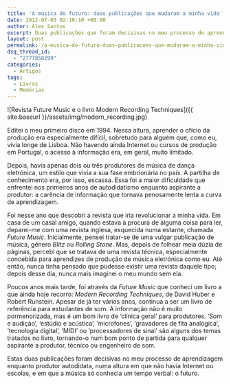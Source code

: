 ```yaml
---
title: 'A música do futuro: duas publicações que mudaram a minha vida'
date: 2012-07-03 02:10:10 +00:00
author: Alex Santos
excerpt: Duas publicações que foram decisivas no meu processo de aprendizagem enquanto produtor autodidata
layout: post
permalink: /a-musica-do-futuro-duas-publicacoes-que-mudaram-a-minha-vida
dsq_thread_id:
  - "2777858299"
categories:
  - Artigos
tags:
  - Livros
  - Memórias
---
```


![Revista Future Music e o livro Modern Recording Techniques]({{ site.baseurl }}/assets/img/modern_recording.jpg)

Editei o meu primeiro disco em 1994. Nessa altura, aprender o ofício da produção era especialmente difícil, sobretudo para alguém que, como eu, vivia longe de Lisboa. Não havendo ainda Internet ou cursos de produção em Portugal, o acesso à informação era, em geral, muito limitado.

Depois, havia apenas dois ou três produtores de música de dança eletrónica, um estilo que vivia a sua fase embrionária no país. A partilha de conhecimento era, por isso, escassa. Essa foi a maior dificuldade que enfrentei nos primeiros anos de autodidatismo enquanto aspirante a produtor: a carência de informação que tornava penosamente lenta a curva de aprendizagem.

Foi nesse ano que descobri a revista que iria revolucionar a minha vida. Em casa de um casal amigo, quando estava à procura de alguma coisa para ler, deparei-me com uma revista inglesa, esquecida numa estante, chamada _Future Music_. Inicialmente, pensei tratar-se de uma vulgar publicação de música, género _Blitz_ ou _Rolling Stone_. Mas, depois de folhear meia dúzia de páginas, percebi que se tratava de uma revista técnica, especialmente concebida para aprendizes de produção de música eletrónica como eu. Até então, nunca tinha pensado que pudesse existir uma revista daquele tipo; depois desse dia, nunca mais imaginei o meu mundo sem ela.

Poucos anos mais tarde, foi através da _Future Music_ que conheci um livro a que ainda hoje recorro: _Modern Recording Techniques_, de David Huber e Robert Runstein. Apesar de já ter vários anos, continua a ser um livro de referência para estudantes de som. A informação não é muito pormenorizada, mas é um bom livro de &#8216;clínica geral&#8217; para produtores. &#8216;Som e audição&#8217;, &#8216;estúdio e acústica&#8217;, &#8216;microfones&#8217;, &#8216;gravadores de fita analógica&#8217;, &#8216;tecnologia digital&#8217;, &#8216;MIDI&#8217; ou &#8216;processadores de sinal&#8217; são alguns dos temas tratados no livro, tornando-o num bom ponto de partida para qualquer aspirante a produtor, técnico ou engenheiro de som.

Estas duas publicações foram decisivas no meu processo de aprendizagem enquanto produtor autodidata, numa altura em que não havia Internet ou escolas, e em que a música só conhecia um tempo verbal: o futuro.